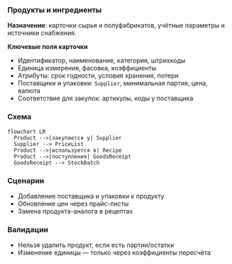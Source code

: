 ### Продукты и ингредиенты

**Назначение**: карточки сырья и полуфабрикатов, учётные параметры и источники снабжения.

**Ключевые поля карточки**
- Идентификатор, наименование, категория, штрихкоды
- Единица измерения, фасовка, коэффициенты
- Атрибуты: срок годности, условия хранения, потери
- Поставщики и упаковки: `Supplier`, минимальная партия, цена, валюта
- Соответствие для закупок: артикулы, коды у поставщика

### Схема

```mermaid
flowchart LR
  Product -->|закупается у| Supplier
  Supplier --> PriceList
  Product -->|используется в| Recipe
  Product -->|поступления| GoodsReceipt
  GoodsReceipt --> StockBatch
```

### Сценарии
- Добавление поставщика и упаковки к продукту
- Обновление цен через прайс-листы
- Замена продукта-аналога в рецептах

### Валидации
- Нельзя удалить продукт, если есть партии/остатки
- Изменение единицы — только через коэффициенты пересчёта

